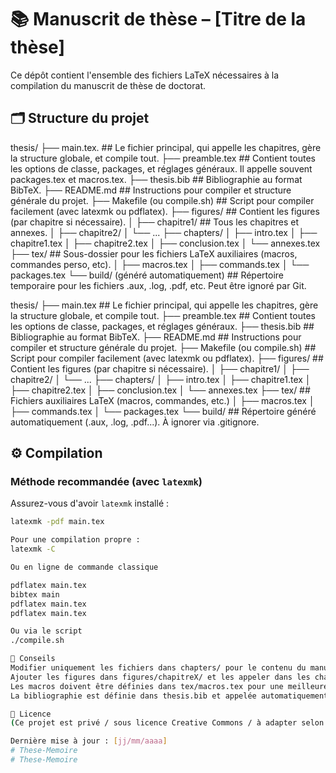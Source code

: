 # 📚 Manuscrit de thèse – [Titre de la thèse]

Ce dépôt contient l'ensemble des fichiers LaTeX nécessaires à la compilation du manuscrit de thèse de doctorat.

## 🗂 Structure du projet

thesis/
├── main.tex. 					## Le fichier principal, qui appelle les chapitres, gère la structure globale, et compile tout.
├── preamble.tex					## Contient toutes les options de classe, packages, et réglages généraux. Il appelle souvent packages.tex et macros.tex.
├── thesis.bib					## Bibliographie au format BibTeX.
├── README.md					## Instructions pour compiler et structure générale du projet.
├── Makefile (ou compile.sh)		## Script pour compiler facilement (avec latexmk ou pdflatex).
├── figures/						## Contient les figures (par chapitre si nécessaire).
│   ├── chapitre1/				## Tous les chapitres et annexes.
│   ├── chapitre2/
│   └── ...
├── chapters/
│   ├── intro.tex
│   ├── chapitre1.tex
│   ├── chapitre2.tex
│   ├── conclusion.tex
│   └── annexes.tex
├── tex/						## Sous-dossier pour les fichiers LaTeX auxiliaires (macros, commandes perso, etc).
│   ├── macros.tex
│   ├── commands.tex
│   └── packages.tex
└── build/ (généré automatiquement)	## Répertoire temporaire pour les fichiers .aux, .log, .pdf, etc. Peut être ignoré par Git.

thesis/
├── main.tex ## Le fichier principal, qui appelle les chapitres, gère la structure globale, et compile tout.
├── preamble.tex ## Contient toutes les options de classe, packages, et réglages généraux.
├── thesis.bib ## Bibliographie au format BibTeX.
├── README.md ## Instructions pour compiler et structure générale du projet.
├── Makefile (ou compile.sh) ## Script pour compiler facilement (avec latexmk ou pdflatex).
├── figures/ ## Contient les figures (par chapitre si nécessaire).
│ ├── chapitre1/
│ ├── chapitre2/
│ └── ...
├── chapters/
│ ├── intro.tex
│ ├── chapitre1.tex
│ ├── chapitre2.tex
│ ├── conclusion.tex
│ └── annexes.tex
├── tex/ ## Fichiers auxiliaires LaTeX (macros, commandes, etc.)
│ ├── macros.tex
│ ├── commands.tex
│ └── packages.tex
└── build/ ## Répertoire généré automatiquement (.aux, .log, .pdf...). À ignorer via .gitignore.

## ⚙️ Compilation

### Méthode recommandée (avec `latexmk`)
Assurez-vous d'avoir `latexmk` installé :

```bash
latexmk -pdf main.tex

Pour une compilation propre :
latexmk -C

Ou en ligne de commande classique

pdflatex main.tex
bibtex main
pdflatex main.tex
pdflatex main.tex

Ou via le script
./compile.sh

📌 Conseils
Modifier uniquement les fichiers dans chapters/ pour le contenu du manuscrit.
Ajouter les figures dans figures/chapitreX/ et les appeler dans les chapitres correspondants.
Les macros doivent être définies dans tex/macros.tex pour une meilleure lisibilité.
La bibliographie est définie dans thesis.bib et appelée automatiquement à la fin de main.tex.

📄 Licence
(Ce projet est privé / sous licence Creative Commons / à adapter selon les cas)

Dernière mise à jour : [jj/mm/aaaa]
# These-Memoire
# These-Memoire
